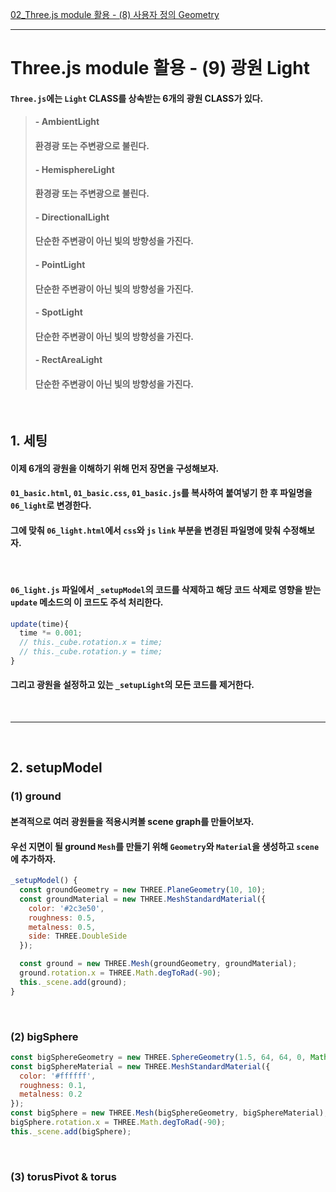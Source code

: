[02_Three.js module 활용 - (8) 사용자 정의 Geometry](./08_Three.js_module_custom_geometry.md)

---

# __Three.js module 활용 - (9) 광원 Light__
#### `Three.js`에는 `Light` CLASS를 상속받는 6개의 광원 CLASS가 있다.
>#### __- AmbientLight__
>#### 환경광 또는 주변광으로 불린다.
>#### __- HemisphereLight__
>#### 환경광 또는 주변광으로 불린다.
>#### __- DirectionalLight__
>#### 단순한 주변광이 아닌 빛의 방향성을 가진다.
>#### __- PointLight__
>#### 단순한 주변광이 아닌 빛의 방향성을 가진다.
>#### __- SpotLight__
>#### 단순한 주변광이 아닌 빛의 방향성을 가진다.
>#### __- RectAreaLight__
>#### 단순한 주변광이 아닌 빛의 방향성을 가진다.

<br>

## __1. 세팅__
#### 이제 6개의 광원을 이해하기 위해 먼저 장면을 구성해보자.
#### `01_basic.html`, `01_basic.css`, `01_basic.js`를 복사하여 붙여넣기 한 후 파일명을 __`06_light`로 변경한다.__
#### 그에 맞춰 `06_light.html`에서 `css`와 `js` `link` 부분을 변경된 파일명에 맞춰 수정해보자.

<br>

#### `06_light.js` 파일에서 `_setupModel`의 코드를 삭제하고 해당 코드 삭제로 영향을 받는 `update` 메소드의 이 코드도 주석 처리한다.
```javascript
update(time){
  time *= 0.001;
  // this._cube.rotation.x = time;
  // this._cube.rotation.y = time;
}
```
#### 그리고 광원을 설정하고 있는 `_setupLight`의 모든 코드를 제거한다.

<br>

---

<br>

## __2. setupModel__
### __(1) ground__
#### 본격적으로 여러 광원들을 적용시켜볼 scene graph를 만들어보자.
#### 우선 지면이 될 ground `Mesh`를 만들기 위해 `Geometry`와 `Material`을 생성하고 `scene`에 추가하자.
```javascript
_setupModel() {
  const groundGeometry = new THREE.PlaneGeometry(10, 10);
  const groundMaterial = new THREE.MeshStandardMaterial({
    color: '#2c3e50',
    roughness: 0.5,
    metalness: 0.5,
    side: THREE.DoubleSide
  });

  const ground = new THREE.Mesh(groundGeometry, groundMaterial);
  ground.rotation.x = THREE.Math.degToRad(-90);
  this._scene.add(ground);
}
```

<br>

### __(2) bigSphere__
```javascript
const bigSphereGeometry = new THREE.SphereGeometry(1.5, 64, 64, 0, Math.PI);
const bigSphereMaterial = new THREE.MeshStandardMaterial({
  color: '#ffffff',
  roughness: 0.1,
  metalness: 0.2
});
const bigSphere = new THREE.Mesh(bigSphereGeometry, bigSphereMaterial);
bigSphere.rotation.x = THREE.Math.degToRad(-90);
this._scene.add(bigSphere);
```

<br>

### __(3) torusPivot & torus__